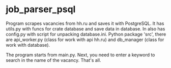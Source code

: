 # job_parser_psql
Program scrapes vacancies from hh.ru and saves it with PostgreSQL.
It has utils.py with funcs for crate database and save data in database. In also has config.py with script for unpacking database.ini.
Python package 'src', there are api_worker.py (class for work with api hh.ru) and db_manager (class for work with database).

The program starts from main.py. 
Next, you need to enter a keyword to search in the name of the vacancy. That's all.
